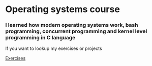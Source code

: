 # Operating systems course

### I learned how modern operating systems work, bash programming, concurrent programming and kernel level programming in C language

If you want to lookup my exercises or projects

[Exercises](exercises/)
